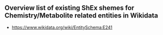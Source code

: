 ## Overview list of existing ShEx shemes for Chemistry/Metabolite related entities in Wikidata
- https://www.wikidata.org/wiki/EntitySchema:E241
